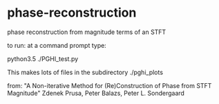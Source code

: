 # phase-reconstruction
phase reconstruction from magnitude terms of an STFT

to run: at a command prompt type:

python3.5 ./PGHI_test.py

This makes lots of files in the subdirectory ./pghi_plots

from:
"A Non-iterative Method for (Re)Construction of Phase from STFT Magnitude"
Zdenek Prusa, Peter Balazs, Peter L. Sondergaard
